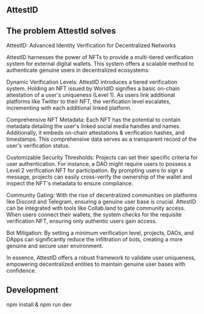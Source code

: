 ## AttestID

## The problem AttestId solves
AttestID: Advanced Identity Verification for Decentralized Networks

AttestID harnesses the power of NFTs to provide a multi-tiered verification system for external digital wallets. This system offers a scalable method to authenticate genuine users in decentralized ecosystems:

Dynamic Verification Levels: AttestID introduces a tiered verification system. Holding an NFT issued by WorldID signifies a basic on-chain attestation of a user's uniqueness (Level 1). As users link additional platforms like Twitter to their NFT, the verification level escalates, incrementing with each additional linked platform.

Comprehensive NFT Metadata: Each NFT has the potential to contain metadata detailing the user's linked social media handles and names. Additionally, it embeds on-chain attestations & verification hashes, and timestamps. This comprehensive data serves as a transparent record of the user's verification status.

Customizable Security Thresholds: Projects can set their specific criteria for user authentication. For instance, a DAO might require users to possess a Level 2 verification NFT for participation. By prompting users to sign a message, projects can easily cross-verify the ownership of the wallet and inspect the NFT's metadata to ensure compliance.

Community Gating: With the rise of decentralized communities on platforms like Discord and Telegram, ensuring a genuine user base is crucial. AttestID can be integrated with tools like Collab.land to gate community access. When users connect their wallets, the system checks for the requisite verification NFT, ensuring only authentic users gain access.

Bot Mitigation: By setting a minimum verification level, projects, DAOs, and DApps can significantly reduce the infiltration of bots, creating a more genuine and secure user environment.

In essence, AttestID offers a robust framework to validate user uniqueness, empowering decentralized entities to maintain genuine user bases with confidence.

## Development

npm install & npm run dev
